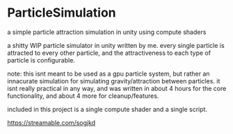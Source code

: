 # ParticleSimulation
a simple particle attraction simulation in unity using compute shaders


a shitty WIP particle simulator in unity written by me. every single particle is attracted to every other particle, and the attractiveness to each type of particle is configurable.

note: this isnt meant to be used as a gpu particle system, but rather an innacurate simulation for simulating gravity/attraction between particles. it isnt really practical in any way, and was written in about 4 hours for the core functionality, and about 4 more for cleanup/features.

included in this project is a single compute shader and a single script.

https://streamable.com/sogjkd

